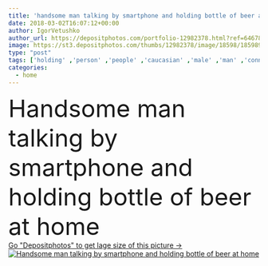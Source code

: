 ```yaml
---
title: 'handsome man talking by smartphone and holding bottle of beer at home'
date: 2018-03-02T16:07:12+00:00
author: IgorVetushko
author_url: https://depositphotos.com/portfolio-12982378.html?ref=64678756
image: https://st3.depositphotos.com/thumbs/12982378/image/18598/185989452/api_thumb_450.jpg?forcejpeg=true
type: "post"
tags: ['holding' ,'person' ,'people' ,'caucasian' ,'male' ,'man' ,'connection' ,'drink' ,'home' ,'beverage' ,'electronics' ,'talking' ,'bottle' ,'indoors' ,'alcohol' ,'alone' ,'apartment' ,'handsome' ,'beer' ,'gadget' ,'smartphone' ,'selective focus' ,'young adult' ,'Living Room' ,'digital device' ]
categories: 
  - home
---
```

<div aling="center">
            <font size="60"> Handsome man talking by smartphone and holding bottle of beer at home</font>   
</div>
<div>
    <a href='https://st3.depositphotos.com/thumbs/12982378/image/18598/185989452/api_thumb_450.jpg?forcejpeg=true?ref=64678756' target=_blank > Go "Depositphotos" to get lage size of this picture ->
        <img href='https://st3.depositphotos.com/thumbs/12982378/image/18598/185989452/api_thumb_450.jpg?forcejpeg=true?ref=64678756' src='https://st3.depositphotos.com/12982378/18598/i/950/depositphotos_185989452-stock-photo-handsome-man-talking-smartphone-holding.jpg?forcejpeg=true' alt='Handsome man talking by smartphone and holding bottle of beer at home' >
    </a>
</div>
